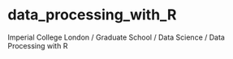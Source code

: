 # data_processing_with_R
Imperial College London / Graduate School / Data Science / Data Processing with R
